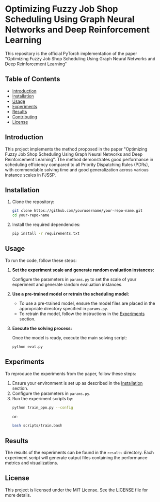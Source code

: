 # Optimizing Fuzzy Job Shop Scheduling Using Graph Neural Networks and Deep Reinforcement Learning

This repository is the official PyTorch implementation of the paper "Optimizing Fuzzy Job Shop Scheduling Using Graph Neural Networks and Deep Reinforcement Learning" 

## Table of Contents

- [Introduction](#introduction)
- [Installation](#installation)
- [Usage](#usage)
- [Experiments](#experiments)
- [Results](#results)
- [Contributing](#contributing)
- [License](#license)

## Introduction

This project implements the method proposed in the paper "Optimizing Fuzzy Job Shop Scheduling Using Graph Neural Networks and Deep Reinforcement Learning". The method demonstrates good performance in scheduling efficiency compared to all Priority Dispatching Rules (PDRs), with commendable solving time and good generalization across various instance scales in FJSSP.

## Installation

1. Clone the repository:

    ```bash
    git clone https://github.com/yourusername/your-repo-name.git
    cd your-repo-name
    ```

2. Install the required dependencies:

    ```bash
    pip install -r requirements.txt
    ```

## Usage

To run the code, follow these steps:

1. **Set the experiment scale and generate random evaluation instances:**

    Configure the parameters in `params.py` to set the scale of your experiment and generate random evaluation instances.

2. **Use a pre-trained model or retrain the scheduling model:**

    - To use a pre-trained model, ensure the model files are placed in the appropriate directory specified in `params.py`.
    - To retrain the model, follow the instructions in the [Experiments](#experiments) section.

3. **Execute the solving process:**

    Once the model is ready, execute the main solving script:

    ```bash
    python eval.py 
    ```


## Experiments

To reproduce the experiments from the paper, follow these steps:

1. Ensure your environment is set up as described in the [Installation](#installation) section.
2. Configure the parameters in `params.py`.
3. Run the experiment scripts by:
    ```bash
    python train_ppo.py --config 
    ```
    or:
    ```bash
    bash scripts/train.bash
    ```

   

## Results

The results of the experiments can be found in the `results` directory. Each experiment script will generate output files containing the performance metrics and visualizations.


## License

This project is licensed under the MIT License. See the [LICENSE](LICENSE) file for more details.


